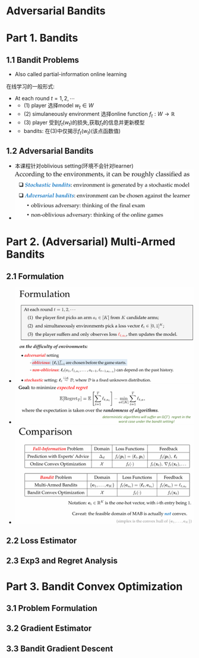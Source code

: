 # Adversarial Bandits

# Part 1. Bandits

## 1.1 Bandit Problems
- Also called partial-information online learning

在线学习的一般形式:
- At each round $t=1,2,\cdots$
- - (1) player 选择model $w_t \in W$
- - (2) simulaneously environment 选择online function $f_t : W \to \mathbb{R}$
- - (3) player 受到$f_t(w_t)$的损失,获取$f_t$的信息并更新模型
- - bandits: 在(3)中仅揭示$f_t(w_t)$(该点函数值)

## 1.2 Adversarial Bandits 
- 本课程针对oblivious setting(环境不会针对learner)
- ![alt text](image.png)

# Part 2. (Adversarial) Multi-Armed Bandits

## 2.1 Formulation
- ![alt text](image-1.png)
- ![alt text](image-2.png)
- ![alt text](image-3.png)
## 2.2 Loss Estimator


## 2.3 Exp3 and Regret Analysis



# Part 3. Bandit Convex Optimization

## 3.1 Problem Formulation


## 3.2 Gradient Estimator

## 3.3 Bandit Gradient Descent


